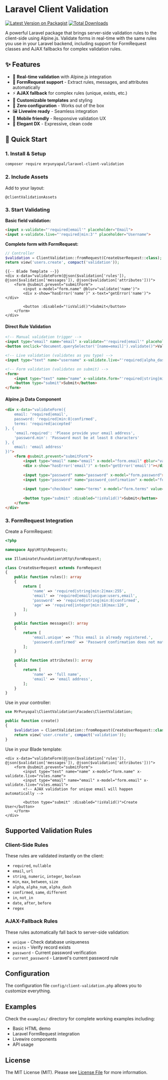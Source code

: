 # Laravel Client Validation

[![Latest Version on Packagist](https://img.shields.io/packagist/v/mrpunyapal/laravel-client-validation.svg?style=flat-square)](https://packagist.org/packages/mrpunyapal/laravel-client-validation)
[![Total Downloads](https://img.shields.io/packagist/dt/mrpunyapal/laravel-client-validation.svg?style=flat-square)](https://packagist.org/packages/mrpunyapal/laravel-client-validation)

A powerful Laravel package that brings server-side validation rules to the client-side using Alpine.js. Validate forms in real-time with the same rules you use in your Laravel backend, including support for FormRequest classes and AJAX fallbacks for complex validation rules.

## ✨ Features

- 🚀 **Real-time validation** with Alpine.js integration
- 📝 **FormRequest support** - Extract rules, messages, and attributes automatically  
- ⚡ **AJAX fallback** for complex rules (unique, exists, etc.)
- 🎨 **Customizable templates** and styling
- 🔧 **Zero configuration** - Works out of the box
- 🖼️ **Livewire ready** - Seamless integration
- 📱 **Mobile friendly** - Responsive validation UX
- 🎯 **Elegant DX** - Expressive, clean code

## 🚀 Quick Start

### 1. Install & Setup

```bash
composer require mrpunyapal/laravel-client-validation
```

### 2. Include Assets

Add to your layout:

```blade
@clientValidationAssets
```

### 3. Start Validating

**Basic field validation:**
```html
<input x-validate="'required|email'" placeholder="Email">
<input x-validate.live="'required|min:3'" placeholder="Username">
```

**Complete form with FormRequest:**
```php
// Controller
$validation = ClientValidation::fromRequest(CreateUserRequest::class);
return view('users.create', compact('validation'));
```

```blade
{{-- Blade Template --}}
<div x-data="validateForm(@json($validation['rules']), @json($validation['messages']), @json($validation['attributes']))">
    <form @submit.prevent="submitForm">
        <input x-model="form.name" @blur="validate('name')">
        <div x-show="hasError('name')" x-text="getError('name')"></div>
        
        <button :disabled="!isValid()">Submit</button>
    </form>
</div>
```

#### Direct Rule Validation

```html
<!-- Manual validation trigger -->
<input type="email" name="email" x-validate="'required|email'" placeholder="Enter email">
<button onclick="document.querySelector('[name=email]').validate()">Validate</button>

<!-- Live validation (validates as you type) -->
<input type="text" name="username" x-validate.live="'required|alpha_dash|min:3'" placeholder="Username">

<!-- Form validation (validates on submit) -->
<form>
    <input type="text" name="name" x-validate.form="'required|string|min:2'" placeholder="Full Name">
    <button type="submit">Submit</button>
</form>
```

#### Alpine.js Data Component

```html
<div x-data="validateForm({
    email: 'required|email',
    password: 'required|min:8|confirmed',
    terms: 'required|accepted'
}, {
    'email.required': 'Please provide your email address',
    'password.min': 'Password must be at least 8 characters'
}, {
    email: 'email address'
})">
    <form @submit.prevent="submitForm">
        <input type="email" name="email" x-model="form.email" @blur="validate('email')">
        <div x-show="hasError('email')" x-text="getError('email')"></div>
        
        <input type="password" name="password" x-model="form.password">
        <input type="password" name="password_confirmation" x-model="form.password_confirmation">
        
        <input type="checkbox" name="terms" x-model="form.terms" value="1">
        
        <button type="submit" :disabled="!isValid()">Submit</button>
    </form>
</div>
```

### 3. FormRequest Integration

Create a FormRequest:

```php
<?php

namespace App\Http\Requests;

use Illuminate\Foundation\Http\FormRequest;

class CreateUserRequest extends FormRequest
{
    public function rules(): array
    {
        return [
            'name' => 'required|string|min:2|max:255',
            'email' => 'required|email|unique:users,email',
            'password' => 'required|string|min:8|confirmed',
            'age' => 'required|integer|min:18|max:120',
        ];
    }

    public function messages(): array
    {
        return [
            'email.unique' => 'This email is already registered.',
            'password.confirmed' => 'Password confirmation does not match.',
        ];
    }

    public function attributes(): array
    {
        return [
            'name' => 'full name',
            'email' => 'email address',
        ];
    }
}
```

Use in your controller:

```php
use MrPunyapal\ClientValidation\Facades\ClientValidation;

public function create()
{
    $validation = ClientValidation::fromRequest(CreateUserRequest::class);
    return view('user.create', compact('validation'));
}
```

Use in your Blade template:

```blade
<div x-data="validateForm(@json($validation['rules']), @json($validation['messages']), @json($validation['attributes']))">
    <form @submit.prevent="submitForm">
        <input type="text" name="name" x-model="form.name" x-validate.live="rules.name">
        <input type="email" name="email" x-model="form.email" x-validate.live="rules.email">
        <!-- AJAX validation for unique email will happen automatically -->
        
        <button type="submit" :disabled="!isValid()">Create User</button>
    </form>
</div>
```

## Supported Validation Rules

### Client-Side Rules
These rules are validated instantly on the client:

- `required`, `nullable`
- `email`, `url`
- `string`, `numeric`, `integer`, `boolean`
- `min`, `max`, `between`, `size`
- `alpha`, `alpha_num`, `alpha_dash`
- `confirmed`, `same`, `different`
- `in`, `not_in`
- `date`, `after`, `before`
- `regex`

### AJAX-Fallback Rules
These rules automatically fall back to server-side validation:

- `unique` - Check database uniqueness
- `exists` - Verify record exists
- `password` - Current password verification
- `current_password` - Laravel's current password rule

## Configuration

The configuration file `config/client-validation.php` allows you to customize everything.

## Examples

Check the `examples/` directory for complete working examples including:
- Basic HTML demo
- Laravel FormRequest integration
- Livewire components
- API usage

## License

The MIT License (MIT). Please see [License File](LICENSE.md) for more information.
